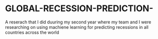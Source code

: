 # GLOBAL-RECESSION-PREDICTION-
A reserach that I did duuring my second year where my team and I were researching on using machiene learning for predicting recessions in all countries across the world
